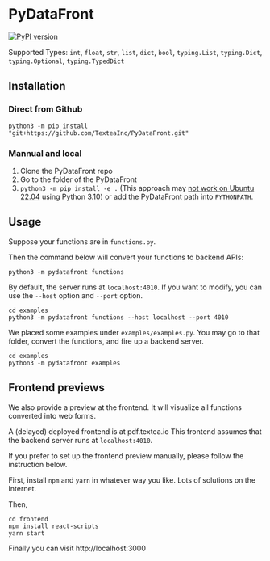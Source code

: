 # PyDataFront

[![PyPI version](https://badge.fury.io/py/pydatafront.svg)](https://badge.fury.io/py/pydatafront)

Supported Types: `int`, `float`, `str`, `list`, `dict`, `bool`, `typing.List`, `typing.Dict`, `typing.Optional`, `typing.TypedDict`

## Installation

### Direct from Github 

```shell
python3 -m pip install "git+https://github.com/TexteaInc/PyDataFront.git" 
```

### Mannual and local

1. Clone the PyDataFront repo
2. Go to the folder of the PyDataFront 
3. `python3 -m pip install -e .` (This approach may [not work on Ubuntu 22.04](https://github.com/TexteaInc/PyDataFront/issues/23) using Python 3.10) or add the PyDataFront path into `PYTHONPATH`. 

## Usage 

Suppose your functions are in `functions.py`. 

Then the command below will convert your functions to backend APIs:

```shell
python3 -m pydatafront functions 
```

By default, the server runs at `localhost:4010`. If you want to modify, you can use the `--host` option and `--port` option. 

```shell
cd examples
python3 -m pydatafront functions --host localhost --port 4010
```

We placed some examples under `examples/examples.py`. You may go to that folder, convert the functions, and fire up a backend server. 

```shell
cd examples
python3 -m pydatafront examples 
```


## Frontend previews

We also provide a preview at the frontend. It will visualize all functions converted into web forms. 

A (delayed) deployed frontend is at pdf.textea.io 
This frontend assumes that the backend server runs at `localhost:4010`. 

If you prefer to set up the frontend preview manually, please follow the instruction below. 

First, install `npm` and `yarn` in whatever way you like. Lots of solutions on the Internet. 

Then, 
```
cd frontend
npm install react-scripts
yarn start 
```

Finally you can visit http://localhost:3000
